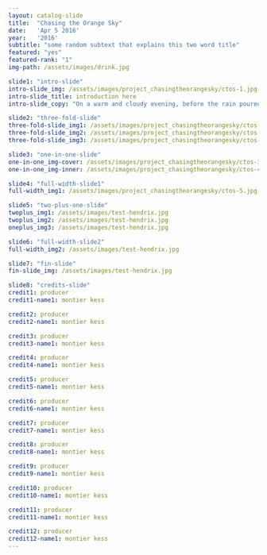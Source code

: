 ```yaml
---
layout: catalog-slide
title:  "Chasing the Orange Sky"
date:   'Apr 5 2016'
year:	'2016'
subtitle: "some random subtext that explains this two word title"
featured: "yes"
featured-rank: "1"
img-path: /assets/images/drink.jpg

slide1: "intro-slide"
intro-slide_img: /assets/images/project_chasingtheorangesky/ctos-1.jpg
intro-slide_title: introduction here
intro-slide_copy: "On a warm and cloudy evening, before the rain poured out of the clouds, the sky was a bright, beautiful orange with shadows of green - a rainbow before the storm. Featuring Chavon and her kimono."

slide2: "three-fold-slide"
three-fold-slide_img1: /assets/images/project_chasingtheorangesky/ctos-2.jpg
three-fold-slide_img2: /assets/images/project_chasingtheorangesky/ctos-2.jpg
three-fold-slide_img3: /assets/images/project_chasingtheorangesky/ctos-2.jpg

slide3: "one-in-one-slide"
one-in-one_img-cover: /assets/images/project_chasingtheorangesky/ctos-3.jpg
one-in-one_img-inner: /assets/images/project_chasingtheorangesky/ctos-4.jpg

slide4: "full-width-slide1"
full-width_img1: /assets/images/project_chasingtheorangesky/ctos-5.jpg

slide5: "two-plus-one-slide"
twoplus_img1: /assets/images/test-hendrix.jpg
twoplus_img2: /assets/images/test-hendrix.jpg
oneplus_img3: /assets/images/test-hendrix.jpg

slide6: "full-width-slide2"
full-width_img2: /assets/images/test-hendrix.jpg

slide7: "fin-slide"
fin-slide_img: /assets/images/test-hendrix.jpg

slide8: "credits-slide"
credit1: producer
credit1-name1: montier kess

credit2: producer
credit2-name1: montier kess

credit3: producer
credit3-name1: montier kess

credit4: producer
credit4-name1: montier kess

credit5: producer
credit5-name1: montier kess

credit6: producer
credit6-name1: montier kess

credit7: producer
credit7-name1: montier kess

credit8: producer
credit8-name1: montier kess

credit9: producer
credit9-name1: montier kess

credit10: producer
credit10-name1: montier kess

credit11: producer
credit11-name1: montier kess

credit12: producer
credit12-name1: montier kess
---
```


 